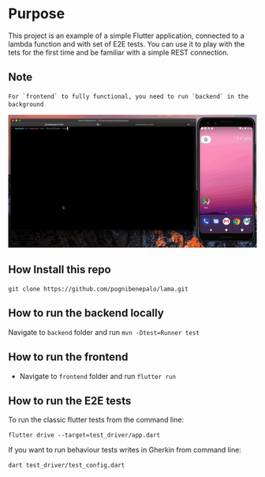 Purpose
====


This project is an example of a simple Flutter application, connected to a lambda function and with set of E2E tests. You can use it to play with the tets for the first time and be familiar with a simple REST connection.

Note
--
    For `frontend` to fully functional, you need to run `backend` in the background

![](demo.gif)

How Install this repo
--

    git clone https://github.com/pognibenepalo/lama.git


How to run the backend locally
--

Navigate to `backend` folder and run `mvn -Dtest=Runner test`
    

How to run the frontend
--

- Navigate to `frontend` folder and run `flutter run`


How to run the E2E tests
--

To run the classic flutter tests from the command line:

    flutter drive --target=test_driver/app.dart

If you want to run behaviour tests writes in Gherkin from command line:

    dart test_driver/test_config.dart
